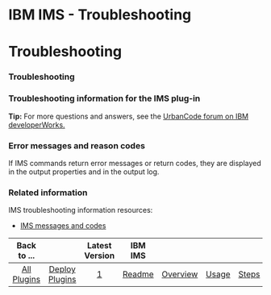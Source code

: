 
IBM IMS - Troubleshooting
=========================

# Troubleshooting


### Troubleshooting




### Troubleshooting information for the IMS plug-in

**Tip:** For more questions and answers, see the [UrbanCode forum on IBM developerWorks.](https://community.ibm.com/community/user/wasdevops/urbancode-discussion)

### Error messages and reason codes

If IMS commands return error messages or return codes, they are displayed in the output properties and in the output log.

### Related information

IMS troubleshooting information resources:

* [IMS messages and codes](http://www-01.ibm.com/support/knowledgecenter/SSEPH2_13.1.0/com.ibm.ims13.doc.msgs/common/mc.htm)

|Back to ...||Latest Version|IBM IMS |||||
| :---: | :---: | :---: | :---: | :---: | :---: | :---: | :---: |
|[All Plugins](../../index.md)|[Deploy Plugins](../README.md)|[1](https://raw.githubusercontent.com/UrbanCode/IBM-UCD-PLUGINS/main/files/IMSz/IMS_Plugin_v1.zip)|[Readme](README.md)|[Overview](overview.md)|[Usage](usage.md)|[Steps](steps.md)|[Downloads](downloads.md)|
